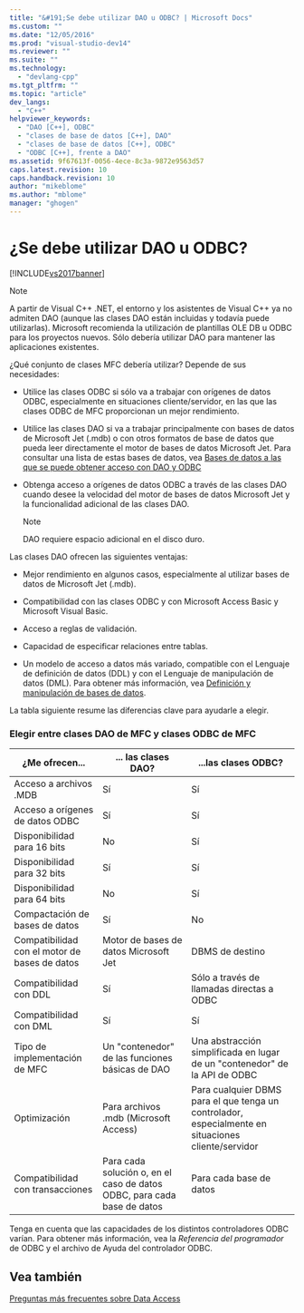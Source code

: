 ```yaml
---
title: "&#191;Se debe utilizar DAO u ODBC? | Microsoft Docs"
ms.custom: ""
ms.date: "12/05/2016"
ms.prod: "visual-studio-dev14"
ms.reviewer: ""
ms.suite: ""
ms.technology: 
  - "devlang-cpp"
ms.tgt_pltfrm: ""
ms.topic: "article"
dev_langs: 
  - "C++"
helpviewer_keywords: 
  - "DAO [C++], ODBC"
  - "clases de base de datos [C++], DAO"
  - "clases de base de datos [C++], ODBC"
  - "ODBC [C++], frente a DAO"
ms.assetid: 9f67613f-0056-4ece-8c3a-9872e9563d57
caps.latest.revision: 10
caps.handback.revision: 10
author: "mikeblome"
ms.author: "mblome"
manager: "ghogen"
---
```

# &#191;Se debe utilizar DAO u ODBC?
[!INCLUDE[vs2017banner](../assembler/inline/includes/vs2017banner.md)]

> [!NOTE]
>  A partir de Visual C\+\+ .NET, el entorno y los asistentes de Visual C\+\+ ya no admiten DAO \(aunque las clases DAO están incluidas y todavía puede utilizarlas\).  Microsoft recomienda la utilización de plantillas OLE DB u ODBC para los proyectos nuevos.  Sólo debería utilizar DAO para mantener las aplicaciones existentes.  
  
 ¿Qué conjunto de clases MFC debería utilizar?  Depende de sus necesidades:  
  
-   Utilice las clases ODBC si sólo va a trabajar con orígenes de datos ODBC, especialmente en situaciones cliente\/servidor, en las que las clases ODBC de MFC proporcionan un mejor rendimiento.  
  
-   Utilice las clases DAO si va a trabajar principalmente con bases de datos de Microsoft Jet \(.mdb\) o con otros formatos de base de datos que pueda leer directamente el motor de bases de datos Microsoft Jet.  Para consultar una lista de estas bases de datos, vea [Bases de datos a las que se puede obtener acceso con DAO y ODBC](../data/what-data-sources-can-i-access-with-dao-and-odbc-q.md)  
  
-   Obtenga acceso a orígenes de datos ODBC a través de las clases DAO cuando desee la velocidad del motor de bases de datos Microsoft Jet y la funcionalidad adicional de las clases DAO.  
  
    > [!NOTE]
    >  DAO requiere espacio adicional en el disco duro.  
  
 Las clases DAO ofrecen las siguientes ventajas:  
  
-   Mejor rendimiento en algunos casos, especialmente al utilizar bases de datos de Microsoft Jet \(.mdb\).  
  
-   Compatibilidad con las clases ODBC y con Microsoft Access Basic y Microsoft Visual Basic.  
  
-   Acceso a reglas de validación.  
  
-   Capacidad de especificar relaciones entre tablas.  
  
-   Un modelo de acceso a datos más variado, compatible con el Lenguaje de definición de datos \(DDL\) y con el Lenguaje de manipulación de datos \(DML\).  Para obtener más información, vea [Definición y manipulación de bases de datos](../data/are-ddl-and-dml-supported-q.md).  
  
 La tabla siguiente resume las diferencias clave para ayudarle a elegir.  
  
### Elegir entre clases DAO de MFC y clases ODBC de MFC  
  
|¿Me ofrecen...|... las clases DAO?|...las clases ODBC?|  
|--------------------|-------------------------|-------------------------|  
|Acceso a archivos .MDB|Sí|Sí|  
|Acceso a orígenes de datos ODBC|Sí|Sí|  
|Disponibilidad para 16 bits|No|Sí|  
|Disponibilidad para 32 bits|Sí|Sí|  
|Disponibilidad para 64 bits|No|Sí|  
|Compactación de bases de datos|Sí|No|  
|Compatibilidad con el motor de bases de datos|Motor de bases de datos Microsoft Jet|DBMS de destino|  
|Compatibilidad con DDL|Sí|Sólo a través de llamadas directas a ODBC|  
|Compatibilidad con DML|Sí|Sí|  
|Tipo de implementación de MFC|Un "contenedor" de las funciones básicas de DAO|Una abstracción simplificada en lugar de un "contenedor" de la API de ODBC|  
|Optimización|Para archivos .mdb \(Microsoft Access\)|Para cualquier DBMS para el que tenga un controlador, especialmente en situaciones cliente\/servidor|  
|Compatibilidad con transacciones|Para cada solución o, en el caso de datos ODBC, para cada base de datos|Para cada base de datos|  
  
 Tenga en cuenta que las capacidades de los distintos controladores ODBC varían.  Para obtener más información, vea la *Referencia del programador* de ODBC y el archivo de Ayuda del controlador ODBC.  
  
## Vea también  
 [Preguntas más frecuentes sobre Data Access](../data/data-access-frequently-asked-questions-mfc-data-access.md)